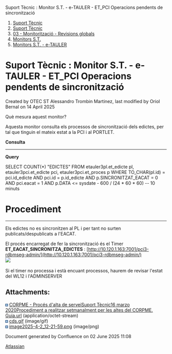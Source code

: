 Suport Tècnic : Monitor S.T. - e-TAULER - ET\_PCI Operacions pendents de sincronització  

1.  [Suport Tècnic](index.html)
2.  [Suport Tècnic](13893782.html)
3.  [03 - Monitorització - Revisions globals](26313327.html)
4.  [Monitors S.T.](Monitors-S.T._41522177.html)
5.  [Monitors S.T. - e-TAULER](Monitors-S.T.---e-TAULER_127598666.html)

Suport Tècnic : Monitor S.T. - e-TAULER - ET\_PCI Operacions pendents de sincronització
=======================================================================================

Created by OTEC ST Alessandro Trombin Martinez, last modified by Oriol Bernal on 14 April 2025

Què mesura aquest monitor?

Aquesta monitor consulta els processos de sincronització dels edictes, per tal que tinguin el mateix estat a la PCI i al PORTLET.

**Consulta**

* * *

**Query**

SELECT COUNT(\*) "EDICTES"
FROM etauler3pl.et\_edicte pl,
     etauler3pci.et\_edicte pci,
     etauler3pci.et\_proces p
WHERE TO\_CHAR(pl.id) = pci.id\_edicte
  AND pci.id = p.id\_edicte
  AND p.SINCRONITZAT\_EACAT = 0
  AND pci.eacat = 1
  AND p.DATA <= sysdate - 600 / (24 \* 60 \* 60) -- 10 minuts

**Procediment**
===============

* * *

Els edictes no es sincronitzen al PL i per tant no surten publicats/despublicats a l'EACAT.

El procés encarregat de fer la sincronització és el Timer **ET\_EACAT\_SINCRONITZA\_EDICTES** : [http://10.120.1.163:7001/pci3-rdbmseg-admin/](http://10.120.1.163:7001/pci3-rdbmseg-admin/)  
![](attachments/64979278/128647283.png)

  

Si el timer no processa i està encuant processos, haurem de revisar l'estat del WL12 i l'ADMINSERVER

Attachments:
------------

![](images/icons/bullet_blue.gif) [CORPME - Procés d'alta de serveiSuport Tècnic16 marzo 2020Procediment a realitzar setmanalment per les altes del CORPME. Guia.url](attachments/64979278/64979279.url) (application/octet-stream)  
![](images/icons/bullet_blue.gif) [cds.gif](attachments/64979278/64979280.gif) (image/gif)  
![](images/icons/bullet_blue.gif) [image2025-4-2\_12-21-59.png](attachments/64979278/128647283.png) (image/png)  

Document generated by Confluence on 02 June 2025 11:08

[Atlassian](http://www.atlassian.com/)